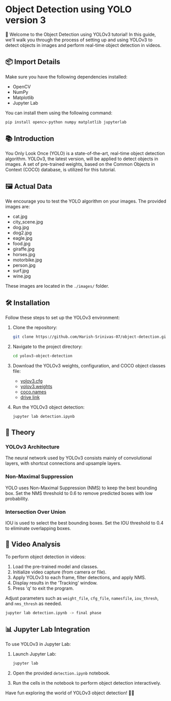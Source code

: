 # Object Detection using YOLO version 3

🚀 Welcome to the Object Detection using YOLOv3 tutorial! In this guide, we'll walk you through the process of setting up and using YOLOv3 to detect objects in images and perform real-time object detection in videos.

## 📦 Import Details

Make sure you have the following dependencies installed:

- OpenCV
- NumPy
- Matplotlib
- Jupyter Lab

You can install them using the following command:

```bash
pip install opencv-python numpy matplotlib jupyterlab
```

## 📚 Introduction

You Only Look Once (YOLO) is a state-of-the-art, real-time object detection algorithm. YOLOv3, the latest version, will be applied to detect objects in images. A set of pre-trained weights, based on the Common Objects in Context (COCO) database, is utilized for this tutorial.

## 🖼️ Actual Data

We encourage you to test the YOLO algorithm on your images. The provided images are:

- cat.jpg
- city_scene.jpg
- dog.jpg
- dog2.jpg
- eagle.jpg
- food.jpg
- giraffe.jpg
- horses.jpg
- motorbike.jpg
- person.jpg
- surf.jpg
- wine.jpg

These images are located in the `./images/` folder.

## 🛠️ Installation

Follow these steps to set up the YOLOv3 environment:

1. Clone the repository:

   ```bash
   git clone https://github.com/Harish-Srinivas-07/object-detection.git
   ```

2. Navigate to the project directory:

   ```bash
   cd yolov3-object-detection
   ```

3. Download the YOLOv3 weights, configuration, and COCO object classes file:

   - [yolov3.cfg](https://github.com/Harish-Srinivas-07/object-detection/blob/main/cfg/yolov3.cfg)
   - [yolov3.weights](https://pjreddie.com/media/files/yolov3.weights)
   - [coco.names](https://github.com/Harish-Srinivas-07/object-detection/blob/main/data/coco.names)
   - [drive link](https://tinyurl.com/yolov3weight)

4. Run the YOLOv3 object detection:

   ```bash
   jupyter lab detection.ipynb
   ```

## 🤖 Theory

### YOLOv3 Architecture

The neural network used by YOLOv3 consists mainly of convolutional layers, with shortcut connections and upsample layers.

### Non-Maximal Suppression

YOLO uses Non-Maximal Suppression (NMS) to keep the best bounding box. Set the NMS threshold to 0.6 to remove predicted boxes with low probability.

### Intersection Over Union

IOU is used to select the best bounding boxes. Set the IOU threshold to 0.4 to eliminate overlapping boxes.

## 🎥 Video Analysis

To perform object detection in videos:

1. Load the pre-trained model and classes.
2. Initialize video capture (from camera or file).
3. Apply YOLOv3 to each frame, filter detections, and apply NMS.
4. Display results in the 'Tracking' window.
5. Press 'q' to exit the program.

Adjust parameters such as `weight_file`, `cfg_file`, `namesfile`, `iou_thresh`, and `nms_thresh` as needed.

```bash
jupyter lab detection.ipynb -> final phase
```

## 📊 Jupyter Lab Integration

To use YOLOv3 in Jupyter Lab:

1. Launch Jupyter Lab:

   ```bash
   jupyter lab
   ```

2. Open the provided `detection.ipynb` notebook.

3. Run the cells in the notebook to perform object detection interactively.

Have fun exploring the world of YOLOv3 object detection! 🕵️‍♂️
